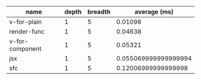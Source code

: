 | name            | depth | breadth | average (ms)         |
| --------------- | ----- | ------- | -------------------- |
| v-for-plain     | 1     | 5       | 0.01098              |
| render-func     | 1     | 5       | 0.04638              |
| v-for-component | 1     | 5       | 0.05321              |
| jsx             | 1     | 5       | 0.055069999999999994 |
| sfc             | 1     | 5       | 0.12006999999999998  |